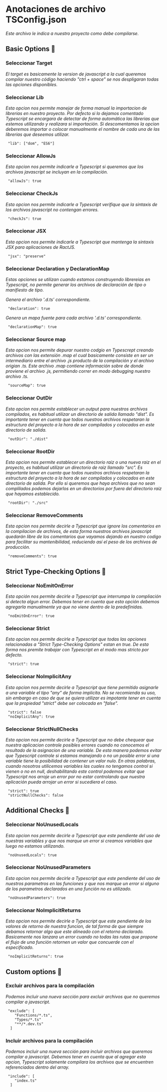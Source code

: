 # Anotaciones de archivo TSConfig.json

_Este archivo le indica a nuestro proyecto como debe compilarse._

## Basic Options 🚀

### Seleccionar Target 

_El target es basicamente la version de javascript a la cual queremos compilar nuestro código haciendo "ctrl + space" se nos despligaran todas las opciones disponibles._

### Seleccionar Lib 

_Esta opcion nos permite manejar de forma manual la importacion de librerias en nuestro proyecto. Por defecto si lo dejamos comentado Typescript se encargara de detectar de forma automática las librerias que estemos utilizando y realizara si importación. Si descomentamos la opcion deberemos importar o colocar manualmente el nombre de cada una de las librerias que deseemos utilizar._

```
 "lib": ["dom", "ES6"]
```

### Seleccionar AllowJs 

_Esta opcion nos permite indicarle a Typescript si queremos que los archivos javascript se incluyan en la compilación._

```
 "allowJs": true
```

### Seleccionar CheckJs 

_Esta opcion nos permite indicarle a Typescript verifique que la sintaxis de los archivos javascript no contengan errores._

```
 "checkJs": true
```

### Seleccionar JSX 

_Esta opcion nos permite indicarle a Typescript que mantenga la sintaxis JSX para aplicaciones de RactJS._

```
 "jsx": "preserve"
```

### Seleccionar Declaration y DeclarationMap 

_Estas opciones se utilizan cuando estamos construyendo librereias en Typescript, no permite generar los archivos de declaración de tipo o manifiesto de tipo._


_Genera el archivo '.d.ts' correspondiente._
```
 "declaration": true
```

_Genera un mapa fuente para cada archivo '.d.ts' correspondiente._
```
 "declarationMap": true
```


### Seleccionar Source map 

_Esta opcion nos permite depurar nuestro codgio en Typescrept creando archivos con las extensión .map el cual basicamente consiste en ser un intermediario entre el archivo .js producto de la compilación y el archivo origian .ts. Este archivo .map contiene información sobre de donde proviene el archivo .js, permitiendo correr en modo debugging nuestro archivo .ts._

```
 "sourceMap": true
```

### Seleccionar OutDir 

_Esta opcion nos permite establecer un output para nuestros archivos compilados, es habitual utilizar un directorio de salida llamado "dist". Es importante tener en cuenta que todos nuestros archivos respetaran la estructura del proyecto a la hora de ser compilados y colocados en este directorio de salida._

```
 "outDir": "./dist"
```

### Seleccionar RootDir 

_Esta opcion nos permite establecer un directorio raiz o una nueva raiz en el proyecto, es habitual utilizar un directorio de raiz llamado "src". Es importante tener en cuenta que todos nuestros archivos respetaran la estructura del proyecto a la hora de ser compilados y colocados en este directorio de salida. Por ello si queremos que haya archivos que no sean complilados podemos dejarlos en un directorios por fuera del directorio raiz que hayamos establecido._

```
 "rootDir": "./src"
```

### Seleccionar RemoveComments 

_Esta opcion nos permite decirle a Typescript que ignore los comentarios en la compilacion de archivos, de esta forma nuestros archivos javascript quedarán libre de los comentarios que vayamos dejando en nuestro codigo para facilitar su mantenibilidad, reduciendo así el peso de los archivos de producción._

```
 "removeComments": true
```

## Strict Type-Checking Options 🚀

### Seleccionar NoEmitOnError 

_Esta opción nos permite decirle a Typescript que interrumpa la compliación si detecta algun error. Debemos tener en cuenta que esta opción debemos agregarla manualmente ya que no viene dentro de la predefinidas._

```
 "noEmitOnError": true
```

### Seleccionar Strict 

_Esta opcion nos permite decirle a Typescript que todas las opciones relacionadas a "Strict Type-Checking Options" estan en true. De esta forma nos premite trabajar con Typescript en el modo mas stricto por defecto._

```
 "strict": true
```

### Seleccionar NoImplicitAny 

_Esta opcion nos permite decirle a Typescript que tiene permitido asignarle a una variable el tipo "any" de forma implicita. No se recomienda su uso, sin embargo en caso de que se quiera utilizar es impotante tener en cuenta que la propiedad "strict" debe ser colocada en "false"._

```
 "strict": false
 "noImplicitAny": true
```

### Seleccionar StrictNullChecks 

_Esta opcion nos permite decirle a Typescript que no debe chequear que nuestra aplicacion controle posibles errores cuando no conocemos el resultado de la asignacion de una variable. De esta manera podemos evitar que Typescript controle si estamos manejando o no un posible error si una variable tiene la posibilidad de contener un valor nulo. En otras palabras, cuando nosotros utilicemos variables las cuales no tengamos control si vienen o no en null, deshabilitando este control podemos evitar que Typescript nos arroje un error por no estar controlando que nuestra aplicación pueda arrojar un error si sucediera el caso._

```
 "strict": true
 "strictNullChecks": false
```

## Additional Checks 🚀

### Seleccionar NoUnusedLocals

_Esta opcion nos permite decirle a Typescript que este pendiente del uso de nuestras variables y que nos marque un error si creamos variables que luego no estamos utilizando._

```
 "noUnusedLocals": true
```

### Seleccionar NoUnusedParameters

_Esta opcion nos permite decirle a Typescript que este pendiente del uso de nuestros parametros en las funciones y que nos marque un error si alguno de los parametros declarados en una función no es utilizado._

```
 "noUnusedParameters": true
```

### Seleccionar NoImplicitReturns

_Esta opcion nos permite decirle a Typescript que este pendiente de los valores de retorno de nuestra funcion, de tal forma de que siempre debamos retornar algo que este alineado con el retorno declarado. Basicamente nos lanzara un error cuando no todas las rutas que propone el flujo de una función retornen un valor que concuerde con el especificado._

```
 "noImplicitReturns": true
```


## Custom options 🚀

### Excluir archivos para la compilación 

_Podemos incluir una nueva sección para excluir archivos que no queremos compilar a javascript._

```
 "exclude": [
    "Functions/*.ts",
    "Types/*.ts"
    "**/*.dev.ts"
  ]
```

### Incluir archivos para la compilación 

_Podemos incluir una nueva sección para incluir archivos que queremos compilar a javascript. Debemos tener en cuenta que al agregar esta opcion, Typescript solamente compilara los archivos que se encuentren referenciados dentro del array._

```
 "include": [
    "index.ts"
  ]
```